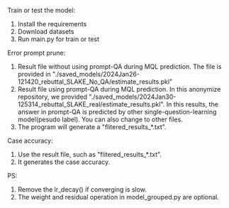 Train or test the model:
  1. Install the requirements
  2. Download datasets
  3. Run main.py for train or test

Error prompt prune:
  1. Result file without using prompt-QA during MQL prediction. The file is provided in "./saved_models/2024Jan26-121420_rebuttal_SLAKE_No_QA/estimate_results.pkl"
  2. Result file using prompt-QA during MQL prediction. In this anonymize repository, we provided "./saved_models/2024Jan30-125314_rebuttal_SLAKE_real/estimate_results.pkl". In this results, the answer in prompt-QA is predicted by other single-question-learning model(pesudo label). You can also change to other files.
  3. The program will generate a "flitered_results_*.txt".

Case accuracy:
  1. Use the result file, such as "flitered_results_*.txt".
  2. It generates the case accuracy.

PS:
  1. Remove the lr_decay() if converging is slow.
  2. The weight and residual operation in model_grouped.py are optional.
